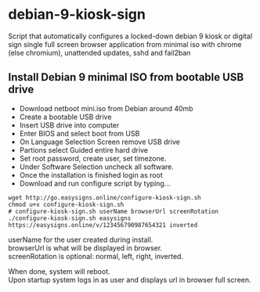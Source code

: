 # debian-9-kiosk-sign
Script that automatically configures a locked-down debian 9 kiosk or digital sign single full screen browser application from minimal iso with chrome (else chromium), unattended updates, sshd and fail2ban 

## Install Debian 9 minimal ISO from bootable USB drive
* Download netboot mini.iso from Debian around 40mb
* Create a bootable USB drive
* Insert USB drive into computer
* Enter BIOS and select boot from USB
* On Language Selection Screen remove USB drive 
* Partions select Guided entire hard drive
* Set root password, create user, set timezone.
* Under Software Selection uncheck all software.
* Once the installation is finished login as root
* Download and run configure script by typing...

```
wget http://go.easysigns.online/configure-kiosk-sign.sh
chmod u+x configure-kiosk-sign.sh
# configure-kiosk-sign.sh userName browserUrl screenRotation
./configure-kiosk-sign.sh easysigns https://easysigns.online/v/123456790987654321 inverted
```
userName for the user created during install.  
browserUrl is what will be displayed in browser.  
screenRotation is optional: normal, left, right, inverted.  
  
When done, system will reboot.  
Upon startup system logs in as user and displays url in browser full screen.

